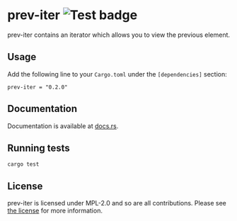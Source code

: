 # prev-iter ![Test badge](https://github.com/AgostonSzepessy/prev-iter/actions/workflows/test.yml/badge.svg)

prev-iter contains an iterator which allows you to view the previous element.

## Usage
Add the following line to your `Cargo.toml` under the `[dependencies]` section:
```
prev-iter = "0.2.0"
```

## Documentation
Documentation is available at [docs.rs](https://docs.rs/prev-iter/).

## Running tests
```
cargo test
```

## License
prev-iter is licensed under MPL-2.0 and so are all contributions. Please see [the license](https://github.com/AgostonSzepessy/prev-iter/blob/master/LICENSE)
for more information.
